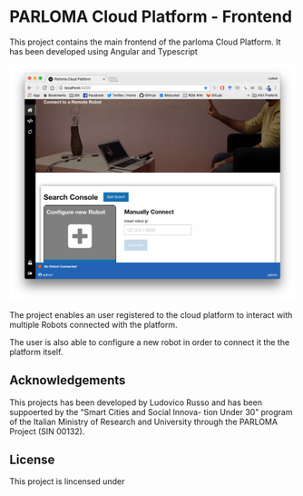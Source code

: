 # PARLOMA Cloud Platform - Frontend

This project contains the main frontend of the parloma Cloud Platform. 
It has been developed using Angular and Typescript

![](img/main.png)

The project enables an user registered to the cloud platform to interact with multiple Robots
connected with the platform.

The user is also able to configure a new robot in order to connect it the the platform itself.

## Acknowledgements

This projects has been developed by Ludovico Russo and has been suppoerted by the “Smart Cities and Social Innova- tion Under 30” program of the Italian Ministry of Research and University through the PARLOMA Project (SIN 00132).

## License

This project is lincensed under 